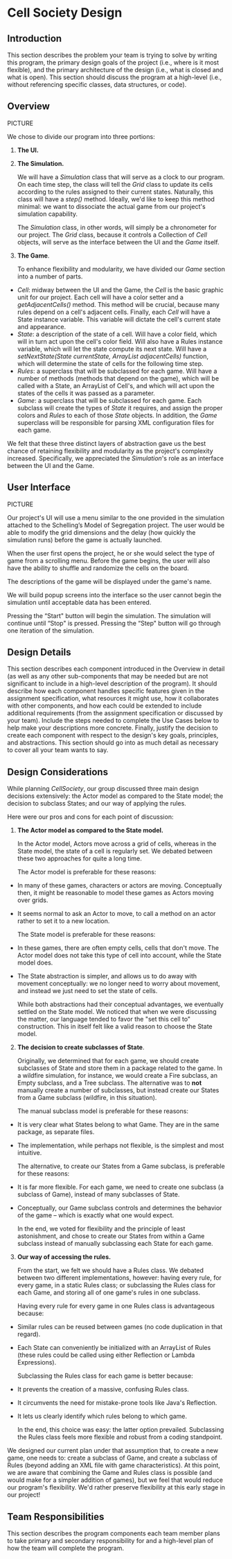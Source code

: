 Cell Society Design
==================

## Introduction

This section describes the problem your team is trying to solve by writing this program, the primary design goals of the project (i.e., where is it most flexible), and the primary architecture of the design (i.e., what is closed and what is open). This section should discuss the program at a high-level (i.e., without referencing specific classes, data structures, or code).

## Overview

PICTURE

We chose to divide our program into three portions:

1. **The UI.**
2. **The Simulation.** 

	We will have a *Simulation* class that will serve as a clock to our program. On each time step, the class will tell the *Grid* class to update its cells according to the rules assigned to their current states. Naturally, this class will have a *step()* method. Ideally, we'd like to keep this method minimal: we want to dissociate the actual game from our project's simulation capability. 
	
	The *Simulation* class, in other words, will simply be a chronometer for our project. The *Grid* class, because it controls a Collection of *Cell* objects, will serve as the interface between the UI and the *Game* itself.

3. **The Game**.

	To enhance flexibility and modularity, we have divided our *Game* section into a number of parts. 
	
- *Cell*: midway between the UI and the Game, the *Cell* is the basic graphic unit for our project. Each cell will have a color setter and a *getAdjacentCells()* method. This method will be crucial, because many rules depend on a cell's adjacent cells. Finally, each *Cell* will have a State instance variable. This variable will dictate the cell's current state and appearance.  
- *State*: a description of the state of a cell. Will have a color field, which will in turn act upon the cell's color field. Will also have a Rules instance variable, which will let the state compute its next state. Will have a *setNextState(State currentState, ArrayList<Cell> adjacentCells)* function, which will determine the state of cells for the following time step.
- *Rules*: a superclass that will be subclassed for each game. Will have a number of methods (methods that depend on the game), which will be called with a State, an ArrayList of Cell's, and which will act upon the states of the cells it was passed as a parameter.
- *Game*: a superclass that will be subclassed for each game. Each subclass will create the types of *State* it requires, and assign the proper colors and *Rules* to each of those *State* objects. In addition, the *Game* superclass will be responsible for parsing XML configuration files for each game.

We felt that these three distinct layers of abstraction gave us the best chance of retaining flexibility and modularity as the project's complexity increased. Specifically, we appreciated the *Simulation*'s role as an interface between the UI and the Game.

## User Interface

PICTURE

Our project's UI will use a menu similar to the one provided in the simulation attached to the Schelling’s Model of Segregation project. The user would be able to modify the grid dimensions and the delay (how quickly the simulation runs) before the game is actually launched.

When the user first opens the project, he or she would select the type of game from a scrolling menu. Before the game begins, the user will also have the ability to shuffle and randomize the cells on the board.

The descriptions of the game will be displayed under the game's name.

We will build popup screens into the interface so the user cannot begin the simulation until acceptable data has been entered. 

Pressing the “Start" button will begin the simulation. The simulation will continue until “Stop" is pressed. Pressing the “Step" button will go through one iteration of the simulation.

## Design Details 

This section describes each component introduced in the Overview in detail (as well as any other sub-components that may be needed but are not significant to include in a high-level description of the program). It should describe how each component handles specific features given in the assignment specification, what resources it might use, how it collaborates with other components, and how each could be extended to include additional requirements (from the assignment specification or discussed by your team). Include the steps needed to complete the Use Cases below to help make your descriptions more concrete. Finally, justify the decision to create each component with respect to the design's key goals, principles, and abstractions. This section should go into as much detail as necessary to cover all your team wants to say.

## Design Considerations 

While planning *CellSociety*, our group discussed three main design decisions extensively: the Actor model as compared to the State model; the decision to subclass States; and our way of applying the rules.

Here were our pros and cons for each point of discussion: 

1. **The Actor model as compared to the State model.**

	In the Actor model, Actors move across a grid of cells, whereas in the State model, the state of a cell is regularly set. We debated between these two approaches for quite a long time.
	
	The Actor model is preferable for these reasons: 
	
- In many of these games, characters or actors are moving. Conceptually then, it might be reasonable to model these games as Actors moving over grids.
- It seems normal to ask an Actor to move, to call a method on an actor rather to set it to a new location.
	
	The State model is preferable for these reasons:
	
- In these games, there are often empty cells, cells that don't move. The Actor model does not take this type of cell into account, while the State model does.
- The State abstraction is simpler, and allows us to do away with movement conceptually: we no longer need to worry about movement, and instead we just need to set the state of cells. 
	
	While both abstractions had their conceptual advantages, we eventually settled on the State model. We noticed that when we were discussing the matter, our language tended to favor the "set this cell to" construction. This in itself felt like a valid reason to choose the State model.

2. **The decision to create subclasses of State**.
	
	Originally, we determined that for each game, we should create subclasses of State and store them in a package related to the game. In a wildfire simulation, for instance, we would create a Fire subclass, an Empty subclass, and a Tree subclass. The alternative was to **not** manually create a number of subclasses, but instead create our States from a Game subclass (wildfire, in this situation).
	
	The manual subclass model is preferable for these reasons:
	
- It is very clear what States belong to what Game. They are in the same package, as separate files.
- The implementation, while perhaps not flexible, is the simplest and most intuitive.

	The alternative, to create our States from a Game subclass, is preferable for these reasons:
	
- It is far more flexible. For each game, we need to create one subclass (a subclass of Game), instead of many subclasses of State.
- Conceptually, our Game subclass controls and determines the behavior of the game – which is exactly what one would expect.

	In the end, we voted for flexibility and the principle of least astonishment, and chose to create our States from within a Game subclass instead of manually subclassing each State for each game.
	

3. **Our way of accessing the rules.**

	From the start, we felt we should have a Rules class. We debated between two different implementations, however: having every rule, for every game, in a static Rules class; or subclassing the Rules class for each Game, and storing all of one game's rules in one subclass.
	
	Having every rule for every game in one Rules class is advantageous because:
	
- Similar rules can be reused between games (no code duplication in that regard).
- Each State can conveniently be initialized with an ArrayList of Rules (these rules could be called using either Reflection or Lambda Expressions).

	Subclassing the Rules class for each game is better because:
	
- It prevents the creation of a massive, confusing Rules class.
- It circumvents the need for mistake-prone tools like Java's Reflection.
-  It lets us clearly identify which rules belong to which game.

	In the end, this choice was easy: the latter option prevailed. Subclassing the Rules class feels more flexible and robust from a coding standpoint.
	
We designed our current plan under that assumption that, to create a new game, one needs to: create a subclass of Game, and create a subclass of Rules (beyond adding an XML file with game characteristics). At this point, we are aware that combining the Game and Rules class is possible (and would make for a simpler addition of games), but we feel that would reduce our program's flexibility. We'd rather preserve flexibility at this early stage in our project!

## Team Responsibilities

This section describes the program components each team member plans to take primary and secondary responsibility for and a high-level plan of how the team will complete the program.